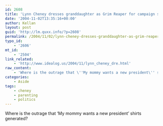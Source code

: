 ```yaml
---
id: 2608
title: 'Lynn Cheney dresses granddaughter as Grim Reaper for campaign stunt'
date: '2004-11-02T13:35:16+00:00'
author: Kellan
layout: post
guid: 'http://lm.quxx.info/?p=2608'
permalink: /2004/11/02/lynn-cheney-dresses-granddaughter-as-grim-reaper-for-campaign-stunt/
typo_id:
    - '2606'
mt_id:
    - '2504'
link_related:
    - 'http://www.idealog.us/2004/11/lynn_cheney_dre.html'
raw_content:
    - 'Where is the outrage that \''My mommy wants a new president\'' shirts generated?'
categories:
    - Aside
tags:
    - cheney
    - parenting
    - politics
---
```


Where is the outrage that ‘My mommy wants a new president’ shirts generated?